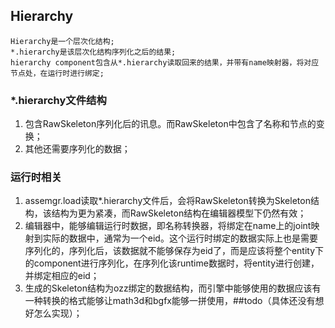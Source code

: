## Hierarchy

> 
    Hierarchy是一个层次化结构;
    *.hierarchy是该层次化结构序列化之后的结果;
    hierarchy component包含从*.hierarchy读取回来的结果，并带有name映射器，将对应节点处，在运行时进行绑定;
    

### *.hierarchy文件结构
1. 包含RawSkeleton序列化后的讯息。而RawSkeleton中包含了名称和节点的变换；
2. 其他还需要序列化的数据；

### 运行时相关
1. assemgr.load读取*.hierarchy文件后，会将RawSkeleton转换为Skeleton结构，该结构为更为紧凑，而RawSkeleton结构在编辑器模型下仍然有效；
2. 编辑器中，能够编辑运行时数据，即名称转换器，将绑定在name上的joint映射到实际的数据中，通常为一个eid。这个运行时绑定的数据实际上也是需要序列化的，序列化后，该数据就不能够保存为eid了，而是应该将整个entity下的component进行序列化，在序列化该runtime数据时，将entity进行创建，并绑定相应的eid；
3. 生成的Skeleton结构为ozz绑定的数据结构，而引擎中能够使用的数据应该有一种转换的格式能够让math3d和bgfx能够一拼使用，##todo（具体还没有想好怎么实现）；


